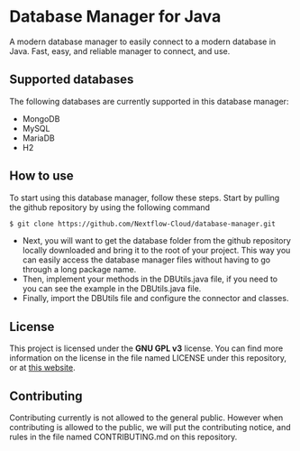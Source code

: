 # Database Manager for Java
A modern database manager to easily connect to a modern database in Java. Fast, easy, and reliable manager to connect, and use.

## Supported databases
The following databases are currently supported in this database manager:
* MongoDB
* MySQL
* MariaDB
* H2

## How to use
To start using this database manager, follow these steps. Start by pulling the github repository by using the following command
```bash
$ git clone https://github.com/Nextflow-Cloud/database-manager.git
```
- Next, you will want to get the database folder from the github repository locally downloaded and bring it to the root of your project. This way you can easily access the database manager files without having to go through a long package name.
- Then, implement your methods in the DBUtils.java file, if you need to you can see the example in the DBUtils.java file.
- Finally, import the DBUtils file and configure the connector and classes.

## License
This project is licensed under the **GNU GPL v3** license. You can find more information on the license in the file named LICENSE under this repository, or at [this website](https://www.gnu.org/licenses/gpl-3.0.en.html).

## Contributing
Contributing currently is not allowed to the general public. However when contributing is allowed to the public, we will put the contributing notice, and rules in the file named CONTRIBUTING.md on this repository.